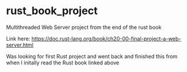 # rust_book_project
Multithreaded Web Server project from the end of the rust book

Link here: https://doc.rust-lang.org/book/ch20-00-final-project-a-web-server.html

Was looking for first Rust project and went back and finished this from when I initally read the Rust book linked above
